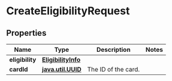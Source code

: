 
# CreateEligibilityRequest

## Properties
Name | Type | Description | Notes
------------ | ------------- | ------------- | -------------
**eligibility** | [**EligibilityInfo**](EligibilityInfo.md) |  | 
**cardId** | [**java.util.UUID**](java.util.UUID.md) | The ID of the card. | 




